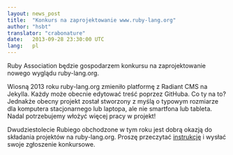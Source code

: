 ```yaml
---
layout: news_post
title:  "Konkurs na zaprojektowanie www.ruby-lang.org"
author: "hsbt"
translator: "crabonature"
date:   2013-09-28 23:30:00 UTC
lang:   pl
---
```


Ruby Association będzie gospodarzem konkursu na zaprojektowanie nowego wyglądu
ruby-lang.org.

Wiosną 2013 roku ruby-lang.org zmieniło platformę z Radiant CMS na Jekylla.
Każdy może obecnie edytować treść poprzez GitHuba. Co ty na to?
Jednakże obecny projekt został stworzony z myślą o typowym rozmiarze dla
komputera stacjonarnego lub laptopa, ale nie smartfona lub tableta.
Nadal potrzebujemy włożyć więcej pracy w projekt!

Dwudziestolecie Rubiego obchodzone w tym roku jest dobrą okazją do składania
projektów na ruby-lang.org.
Proszę przeczytać [instrukcję][1] i wysłać swoje zgłoszenie konkursowe.

[1]: http://www.ruby.or.jp/en/news/20130924.html
